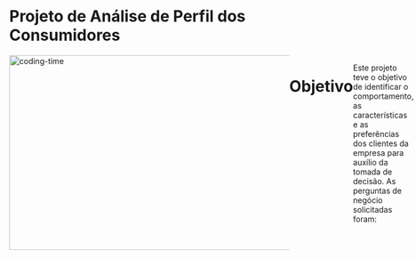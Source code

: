 # Projeto de Análise de Perfil dos Consumidores

<div style="display: flex; justify-content: space-between;"> <br>
<img align="center"height="350" alt="coding-time" width = 1000 src="Imagem_Projeto_2">



# Objetivo

Este projeto teve o objetivo de identificar o comportamento, as características e as preferências dos clientes da empresa para auxílio da tomada de decisão. As perguntas de negócio solicitadas foram:

- Qual o gênero dos clientes?
- Qual a faixa etária dos clientes?
- Qual o status profissional dos clientes?
- Qual a faixa salarial dos clientes?
- Qual a idade e categoria dos véiculos?
- Quais os modelos mais visitados?

# Dados Analisados
Os dados se encontram em 9 tabelas diferentes. Abaixo, o modelo de relacionamento lógico entre as tabelas:



![Diagrama+img](https://user-images.githubusercontent.com/120759992/213865662-97fb9990-c005-4a3b-aad8-26a0eb27d245.PNG)

# Softwares utilizados
- PostGreSQL (pgAdmin 4)
- Microsoft Excel

# Consultas
As consultas podem ser visualizadas neste repositório. [Clique aqui para visualizar](ProjetoAnalisePerfilClientes.sql)

# Dashboard

<img width="867" alt="DashboardAnalisePerfilClientes" src="https://user-images.githubusercontent.com/120759992/212308651-70d2a891-a261-48b6-bd2e-b4ac755f2579.PNG">

# Conclusões
- As mulheres são a maioria (60%).
- Trabalhadores CLT são a maioria do público e estudantes a minoria.
- A faixa salarial predominante é a de R$ 5000-10000 reais mensais
- A faixa etária predominante é a de 20-40 anos de idade
- A maioria dos veículos visitados são seminovos.
- Os carros populares são os mais visitados, com destaque para o Palio e o Gol.

# Recomendações ao tomador de decisão
- O perfil do cliente da empresa é de classe média, que costuma comprar carros populares. Um foco neste público para eventuais promoções, campanhas de marketing e publicidade será primordial para um maior sucesso de vendas da empresa.
- A maioria do público é de mulheres. Entender o que elas procuram em um carro é essencial para maior conversão de vendas. Além disso, um investimento maior em datas comemorativas ( Dia das Mães, Dia das Mulheres) para alcançar este público é válido.



# Documentação do projeto
O projeto foi documentado com as queries completas que geraram cada gráfico no dashboard para que o tomador de decisão tenha segurança para analisar os dados.

<img width="856" alt="Documentação" src="https://user-images.githubusercontent.com/120759992/212308727-72bed17b-1a38-4e8e-81c3-ea0afbf1fb4f.PNG">



